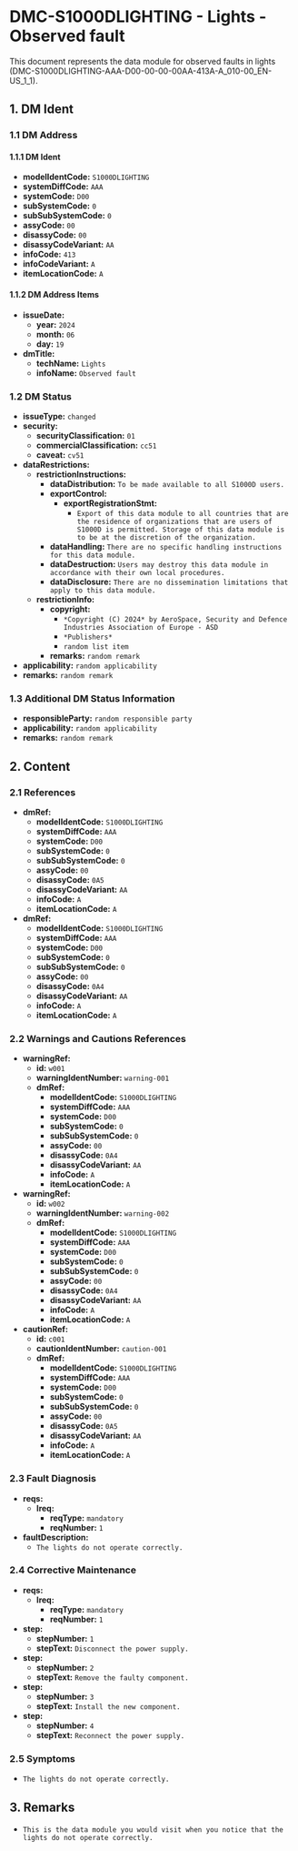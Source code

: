 # DMC-S1000DLIGHTING - Lights - Observed fault

This document represents the data module for observed faults in lights (DMC-S1000DLIGHTING-AAA-D00-00-00-00AA-413A-A_010-00_EN-US_1_1).

## 1. DM Ident

### 1.1 DM Address

#### 1.1.1 DM Ident

*   **modelIdentCode:** `S1000DLIGHTING`
*   **systemDiffCode:** `AAA`
*   **systemCode:** `D00`
*   **subSystemCode:** `0`
*   **subSubSystemCode:** `0`
*   **assyCode:** `00`
*   **disassyCode:** `00`
*   **disassyCodeVariant:** `AA`
*   **infoCode:** `413`
*   **infoCodeVariant:** `A`
*   **itemLocationCode:** `A`

#### 1.1.2 DM Address Items

*   **issueDate:**
    *   **year:** `2024`
    *   **month:** `06`
    *   **day:** `19`
*   **dmTitle:**
    *   **techName:** `Lights`
    *   **infoName:** `Observed fault`

### 1.2 DM Status

*   **issueType:** `changed`
*   **security:**
    *   **securityClassification:** `01`
    *   **commercialClassification:** `cc51`
    *   **caveat:** `cv51`
*   **dataRestrictions:**
    *   **restrictionInstructions:**
        *   **dataDistribution:** `To be made available to all S1000D users.`
        *   **exportControl:**
            *   **exportRegistrationStmt:**
                *   `Export of this data module to all countries that are the residence of organizations that are users of S1000D is permitted. Storage of this data module is to be at the discretion of the organization.`
        *   **dataHandling:** `There are no specific handling instructions for this data module.`
        *   **dataDestruction:** `Users may destroy this data module in accordance with their own local procedures.`
        *   **dataDisclosure:** `There are no dissemination limitations that apply to this data module.`
    *   **restrictionInfo:**
        *   **copyright:**
            *   `*Copyright (C) 2024* by AeroSpace, Security and Defence Industries Association of Europe - ASD`
            *   `*Publishers*`
            *   `random list item`
        *   **remarks:** `random remark`
*   **applicability:** `random applicability`
*   **remarks:** `random remark`

### 1.3 Additional DM Status Information

*   **responsibleParty:** `random responsible party`
*   **applicability:** `random applicability`
*   **remarks:** `random remark`

## 2. Content

### 2.1 References

*   **dmRef:**
    *   **modelIdentCode:** `S1000DLIGHTING`
    *   **systemDiffCode:** `AAA`
    *   **systemCode:** `D00`
    *   **subSystemCode:** `0`
    *   **subSubSystemCode:** `0`
    *   **assyCode:** `00`
    *   **disassyCode:** `0A5`
    *   **disassyCodeVariant:** `AA`
    *   **infoCode:** `A`
    *   **itemLocationCode:** `A`
*   **dmRef:**
    *   **modelIdentCode:** `S1000DLIGHTING`
    *   **systemDiffCode:** `AAA`
    *   **systemCode:** `D00`
    *   **subSystemCode:** `0`
    *   **subSubSystemCode:** `0`
    *   **assyCode:** `00`
    *   **disassyCode:** `0A4`
    *   **disassyCodeVariant:** `AA`
    *   **infoCode:** `A`
    *   **itemLocationCode:** `A`

### 2.2 Warnings and Cautions References

*   **warningRef:**
    *   **id:** `w001`
    *   **warningIdentNumber:** `warning-001`
    *   **dmRef:**
        *   **modelIdentCode:** `S1000DLIGHTING`
        *   **systemDiffCode:** `AAA`
        *   **systemCode:** `D00`
        *   **subSystemCode:** `0`
        *   **subSubSystemCode:** `0`
        *   **assyCode:** `00`
        *   **disassyCode:** `0A4`
        *   **disassyCodeVariant:** `AA`
        *   **infoCode:** `A`
        *   **itemLocationCode:** `A`
*   **warningRef:**
    *   **id:** `w002`
    *   **warningIdentNumber:** `warning-002`
    *   **dmRef:**
        *   **modelIdentCode:** `S1000DLIGHTING`
        *   **systemDiffCode:** `AAA`
        *   **systemCode:** `D00`
        *   **subSystemCode:** `0`
        *   **subSubSystemCode:** `0`
        *   **assyCode:** `00`
        *   **disassyCode:** `0A4`
        *   **disassyCodeVariant:** `AA`
        *   **infoCode:** `A`
        *   **itemLocationCode:** `A`
*   **cautionRef:**
    *   **id:** `c001`
    *   **cautionIdentNumber:** `caution-001`
    *   **dmRef:**
        *   **modelIdentCode:** `S1000DLIGHTING`
        *   **systemDiffCode:** `AAA`
        *   **systemCode:** `D00`
        *   **subSystemCode:** `0`
        *   **subSubSystemCode:** `0`
        *   **assyCode:** `00`
        *   **disassyCode:** `0A5`
        *   **disassyCodeVariant:** `AA`
        *   **infoCode:** `A`
        *   **itemLocationCode:** `A`

### 2.3 Fault Diagnosis

*   **reqs:**
    *   **lreq:**
        *   **reqType:** `mandatory`
        *   **reqNumber:** `1`
*   **faultDescription:**
    *   `The lights do not operate correctly.`

### 2.4 Corrective Maintenance

*   **reqs:**
    *   **lreq:**
        *   **reqType:** `mandatory`
        *   **reqNumber:** `1`
*   **step:**
    *   **stepNumber:** `1`
    *   **stepText:** `Disconnect the power supply.`
*   **step:**
    *   **stepNumber:** `2`
    *   **stepText:** `Remove the faulty component.`
*   **step:**
    *   **stepNumber:** `3`
    *   **stepText:** `Install the new component.`
*   **step:**
    *   **stepNumber:** `4`
    *   **stepText:** `Reconnect the power supply.`

### 2.5 Symptoms

*   `The lights do not operate correctly.`

## 3. Remarks

*   `This is the data module you would visit when you notice that the lights do not operate correctly.`